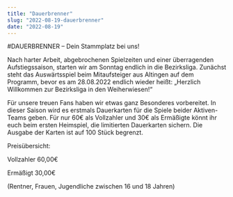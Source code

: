 ```yaml
---
title: "Dauerbrenner"
slug: "2022-08-19-dauerbrenner"
date: "2022-08-19"
---
```

#DAUERBRENNER – Dein Stammplatz bei uns!


Nach harter Arbeit, abgebrochenen Spielzeiten und einer überragenden Aufstiegssaison, starten wir am Sonntag endlich in die Bezirksliga. Zunächst steht das Auswärtsspiel beim Mitaufsteiger aus Altingen auf dem Programm, bevor es am 28.08.2022 endlich wieder heißt: „Herzlich Willkommen zur Bezirksliga in den Weiherwiesen!“


Für unsere treuen Fans haben wir etwas ganz Besonderes vorbereitet. In dieser Saison wird es erstmals Dauerkarten für die Spiele beider Aktiven-Teams geben. Für nur 60€ als Vollzahler und 30€ als Ermäßigte könnt ihr euch beim ersten Heimspiel, die limitierten Dauerkarten sichern. Die Ausgabe der Karten ist auf 100 Stück begrenzt.


Preisübersicht:


Vollzahler           60,00€

Ermäßigt            30,00€

(Rentner, Frauen, Jugendliche zwischen 16 und 18 Jahren)
